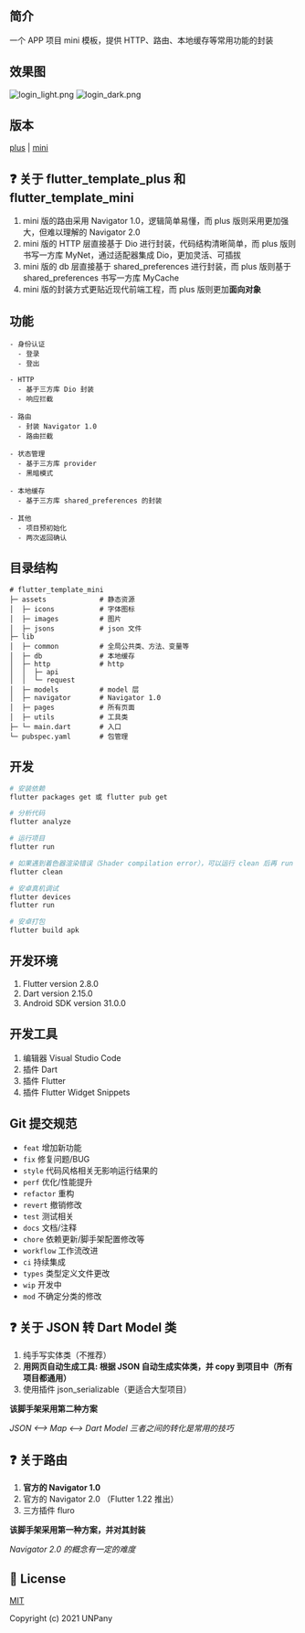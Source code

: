 ## 简介

一个 APP 项目 mini 模板，提供 HTTP、路由、本地缓存等常用功能的封装

## 效果图

![login_light.png](https://github.com/un-pany/flutter-template-mini/tree/main/assets/images/docs/login_light.jpg)
![login_dark.png](https://github.com/un-pany/flutter-template-mini/tree/main/assets/images/docs/login_dark.jpg)

## 版本

[plus](https://github.com/un-pany/flutter-template-plus) | [mini](https://github.com/un-pany/flutter-template-mini)

## ❓ 关于 flutter_template_plus 和 flutter_template_mini

1. mini 版的路由采用 Navigator 1.0，逻辑简单易懂，而 plus 版则采用更加强大，但难以理解的 Navigator 2.0
2. mini 版的 HTTP 层直接基于 Dio 进行封装，代码结构清晰简单，而 plus 版则书写一方库 MyNet，通过适配器集成 Dio，更加灵活、可插拔
3. mini 版的 db 层直接基于 shared_preferences 进行封装，而 plus 版则基于 shared_preferences 书写一方库 MyCache
4. mini 版的封装方式更贴近现代前端工程，而 plus 版则更加**面向对象**

## 功能

```text
- 身份认证
  - 登录
  - 登出

- HTTP
  - 基于三方库 Dio 封装
  - 响应拦截

- 路由
  - 封装 Navigator 1.0
  - 路由拦截

- 状态管理
  - 基于三方库 provider
  - 黑暗模式

- 本地缓存
  - 基于三方库 shared_preferences 的封装

- 其他
  - 项目预初始化
  - 两次返回确认
```

## 目录结构

```
# flutter_template_mini
├─ assets             # 静态资源
│  ├─ icons           # 字体图标
│  ├─ images          # 图片
│  ├─ jsons           # json 文件
├─ lib
│  ├─ common          # 全局公共类、方法、变量等
│  ├─ db              # 本地缓存
│  ├─ http            # http
│  │  ├─ api
│  │  └─ request
│  ├─ models          # model 层
│  ├─ navigator       # Navigator 1.0
│  ├─ pages           # 所有页面
│  ├─ utils           # 工具类
├─ └─ main.dart       # 入口
└─ pubspec.yaml       # 包管理
```

## 开发

```bash
# 安装依赖
flutter packages get 或 flutter pub get

# 分析代码
flutter analyze

# 运行项目
flutter run

# 如果遇到着色器渲染错误（Shader compilation error），可以运行 clean 后再 run
flutter clean

# 安卓真机调试
flutter devices
flutter run

# 安卓打包
flutter build apk
```

## 开发环境

1. Flutter version 2.8.0
2. Dart version 2.15.0
3. Android SDK version 31.0.0

## 开发工具

1. 编辑器 Visual Studio Code
2. 插件 Dart
3. 插件 Flutter
4. 插件 Flutter Widget Snippets

## Git 提交规范

- `feat` 增加新功能
- `fix` 修复问题/BUG
- `style` 代码风格相关无影响运行结果的
- `perf` 优化/性能提升
- `refactor` 重构
- `revert` 撤销修改
- `test` 测试相关
- `docs` 文档/注释
- `chore` 依赖更新/脚手架配置修改等
- `workflow` 工作流改进
- `ci` 持续集成
- `types` 类型定义文件更改
- `wip` 开发中
- `mod` 不确定分类的修改

## ❓ 关于 JSON 转 Dart Model 类

1. 纯手写实体类（不推荐）
2. **用网页自动生成工具: 根据 JSON 自动生成实体类，并 copy 到项目中（所有项目都通用）**
3. 使用插件 json_serializable（更适合大型项目）

**该脚手架采用第二种方案**

*JSON <——> Map <——> Dart Model 三者之间的转化是常用的技巧*

## ❓ 关于路由

1. **官方的 Navigator 1.0**
2. 官方的 Navigator 2.0 （Flutter 1.22 推出）
3. 三方插件 fluro

**该脚手架采用第一种方案，并对其封装**

*Navigator 2.0 的概念有一定的难度*

## 📄 License

[MIT](https://github.com/un-pany/flutter-template/blob/main/LICENSE)

Copyright (c) 2021 UNPany
